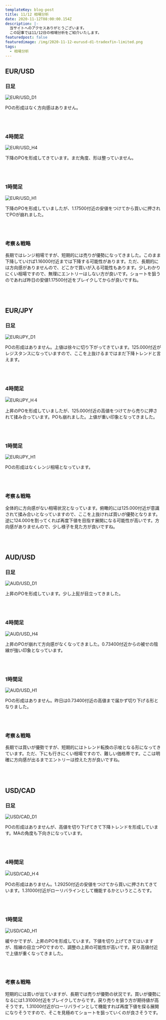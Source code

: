 ```yaml
---
templateKey: blog-post
title: 11/12 相場分析
date: 2020-11-12T08:00:00.154Z
description: |-
  当サイトへのアクセスありがとうございます。
  この記事では11/12日の相場分析をご紹介いたします。
featuredpost: false
featuredimage: /img/2020-11-12-eurusd-d1-tradexfin-limited.png
tags:
  - 相場分析
---
```

## EUR/USD

### 日足

![EUR/USD_D1](/img/2020-11-12-eurusd-d1-tradexfin-limited.png)

POの形成はなく方向感はありません。

<br/>
<br/>

### 4時間足

![EUR/USD_H4](/img/2020-11-12-eurusd-h4-tradexfin-limited.png)

下降のPOを形成してきています。まだ角度、形は整っていません。

<br/>
<br/>

### 1時間足

![EUR/USD_H1](/img/2020-11-12-eurusd-h1-tradexfin-limited.png)

下降のPOを形成していましたが、1.17500付近の安値をつけてから買いに押されてPOが崩れました。

<br/>
<br/>

### 考察＆戦略

長期ではレンジ相場ですが、短期的には売りが優勢になってきました。このまま下降していけば1.16000付近までは下降する可能性があります。ただ、長期的には方向感がありませんので、どこかで買いが入る可能性もあります。少しわかりにくい相場ですので、無理にエントリーはしない方が良いです。ショートを狙うのであれば昨日の安値1.17500付近をブレイクしてからが良いですね。

<br/>
<br/>

## EUR/JPY

### 日足

![EUR/JPY_D1](/img/2020-11-12-eurjpy-d1-tradexfin-limited.png)

POの形成はありません。上値は徐々に切り下がってきています。125.000付近がレジスタンスになっていますので、ここを上抜けるまではまだ下降トレンドと言えます。

<br/>
<br/>

### 4時間足

![EUR/JPY_H４](/img/2020-11-12-eurjpy-h4-tradexfin-limited.png)

上昇のPOを形成していましたが、125.000付近の高値をつけてから売りに押されて揉み合っています。POも崩れました。上値が重い印象となってきました。

<br/>
<br/>

### 1時間足

![EUR/JPY_H1](/img/2020-11-12-eurjpy-h1-tradexfin-limited.png)

POの形成はなくレンジ相場となっています。

<br/>
<br/>

### 考察＆戦略

全体的に方向感がない相場状況となっています。俯瞰的には125.000付近が意識されて揉み合いとなっていますので、ここを上抜ければ買いが優勢となります。逆に124.000を割ってくれば再度下値を目指す展開になる可能性が高いです。方向感がありませんので、少し様子を見た方が良いですね。

<br/>
<br/>

## AUD/USD

### 日足

![AUD/USD_D1](/img/2020-11-12-audusd-d1-tradexfin-limited.png)

上昇のPOを形成しています。少し上髭が目立ってきました。

<br/>
<br/>

### 4時間足

![AUD/USD_H4](/img/2020-11-12-audusd-h4-tradexfin-limited.png)

上昇のPOが崩れて方向感がなくなってきました。0.73400付近からの被せの陰線が強い印象となっています。

<br/>
<br/>

### 1時間足

![AUD/USD_H1](/img/2020-11-12-audusd-h1-tradexfin-limited.png)

POの形成はありません。昨日は0.73400付近の高値まで届かず切り下げる形となりました。

<br/>
<br/>

### 考察＆戦略

長期では買いが優勢ですが、短期的にはトレンド転換の示唆となる形になってきています。ただ、下にも行きにくい相場ですので、難しい価格帯です。ここは明確に方向感が出るまでエントリーは控えた方が良いですね。

<br/>
<br/>

## USD/CAD

### 日足

![USD/CAD_D1](/img/2020-11-12-usdcad-d1-tradexfin-limited.png)

POの形成はありませんが、高値を切り下げてきて下降トレンドを形成しています。MAの角度も下向きになっています。

<br/>
<br/>

### 4時間足

![USD/CAD_H４](/img/2020-11-12-usdcad-h4-tradexfin-limited.png)

POの形成はありません。1.29250付近の安値をつけてから買いに押されてきています。1.31000付近がローリバラインとして機能するかというところです。

<br/>
<br/>

### 1時間足

![USD/CAD_H1](/img/2020-11-12-usdcad-h1-tradexfin-limited.png)

緩やかですが、上昇のPOを形成しています。下値を切り上げてきてはいますが、陰線の目立つPOですので、調整の上昇の可能性が高いです。戻り高値付近で上値が重くなってきました。

<br/>
<br/>

### 考察＆戦略

短期的には買いが出ていますが、長期では売りが優勢の状況です。買いが優勢になるには1.31000付近をブレイクしてからです。戻り売りを狙う方が期待値が高そうです。1.31000付近がローリバラインとして機能すれば再度下値を探る展開になりそうですので、そこを見極めてショートを狙っていくのが良さそうです。
